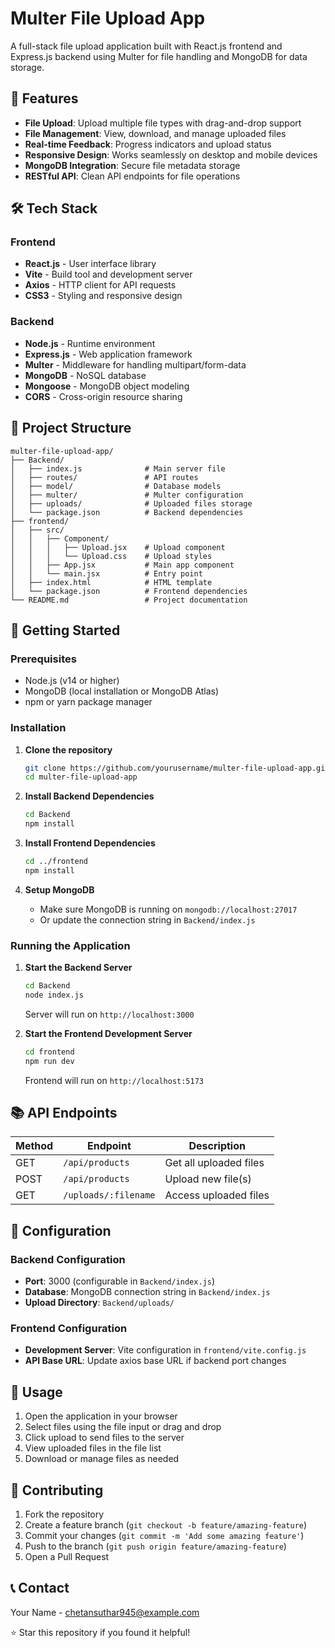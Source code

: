 # Multer File Upload App

A full-stack file upload application built with React.js frontend and Express.js backend using Multer for file handling and MongoDB for data storage.

## 🚀 Features

- **File Upload**: Upload multiple file types with drag-and-drop support
- **File Management**: View, download, and manage uploaded files
- **Real-time Feedback**: Progress indicators and upload status
- **Responsive Design**: Works seamlessly on desktop and mobile devices
- **MongoDB Integration**: Secure file metadata storage
- **RESTful API**: Clean API endpoints for file operations

## 🛠️ Tech Stack

### Frontend
- **React.js** - User interface library
- **Vite** - Build tool and development server
- **Axios** - HTTP client for API requests
- **CSS3** - Styling and responsive design

### Backend
- **Node.js** - Runtime environment
- **Express.js** - Web application framework
- **Multer** - Middleware for handling multipart/form-data
- **MongoDB** - NoSQL database
- **Mongoose** - MongoDB object modeling
- **CORS** - Cross-origin resource sharing

## 📁 Project Structure

```
multer-file-upload-app/
├── Backend/
│   ├── index.js              # Main server file
│   ├── routes/               # API routes
│   ├── model/                # Database models
│   ├── multer/               # Multer configuration
│   ├── uploads/              # Uploaded files storage
│   └── package.json          # Backend dependencies
├── frontend/
│   ├── src/
│   │   ├── Component/
│   │   │   ├── Upload.jsx    # Upload component
│   │   │   └── Upload.css    # Upload styles
│   │   ├── App.jsx           # Main app component
│   │   └── main.jsx          # Entry point
│   ├── index.html            # HTML template
│   └── package.json          # Frontend dependencies
└── README.md                 # Project documentation
```

## 🚦 Getting Started

### Prerequisites

- Node.js (v14 or higher)
- MongoDB (local installation or MongoDB Atlas)
- npm or yarn package manager

### Installation

1. **Clone the repository**
   ```bash
   git clone https://github.com/yourusername/multer-file-upload-app.git
   cd multer-file-upload-app
   ```

2. **Install Backend Dependencies**
   ```bash
   cd Backend
   npm install
   ```

3. **Install Frontend Dependencies**
   ```bash
   cd ../frontend
   npm install
   ```

4. **Setup MongoDB**
   - Make sure MongoDB is running on `mongodb://localhost:27017`
   - Or update the connection string in `Backend/index.js`

### Running the Application

1. **Start the Backend Server**
   ```bash
   cd Backend
   node index.js
   ```
   Server will run on `http://localhost:3000`

2. **Start the Frontend Development Server**
   ```bash
   cd frontend
   npm run dev
   ```
   Frontend will run on `http://localhost:5173`

## 📚 API Endpoints

| Method | Endpoint | Description |
|--------|----------|-------------|
| GET    | `/api/products` | Get all uploaded files |
| POST   | `/api/products` | Upload new file(s) |
| GET    | `/uploads/:filename` | Access uploaded files |

## 🔧 Configuration

### Backend Configuration
- **Port**: 3000 (configurable in `Backend/index.js`)
- **Database**: MongoDB connection string in `Backend/index.js`
- **Upload Directory**: `Backend/uploads/`

### Frontend Configuration
- **Development Server**: Vite configuration in `frontend/vite.config.js`
- **API Base URL**: Update axios base URL if backend port changes

## 📝 Usage

1. Open the application in your browser
2. Select files using the file input or drag and drop
3. Click upload to send files to the server
4. View uploaded files in the file list
5. Download or manage files as needed

## 🤝 Contributing

1. Fork the repository
2. Create a feature branch (`git checkout -b feature/amazing-feature`)
3. Commit your changes (`git commit -m 'Add some amazing feature'`)
4. Push to the branch (`git push origin feature/amazing-feature`)
5. Open a Pull Request


## 📞 Contact

Your Name - chetansuthar945@example.com

⭐ Star this repository if you found it helpful!
